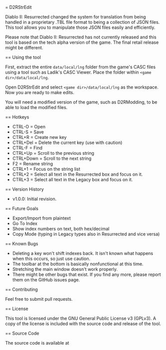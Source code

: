 ﻿= D2RStrEdit

Diablo II: Resurrected changed the system for translation from being handled in a proprietary .TBL file format to being a collection of JSON files. This tool allows you to manipulate those JSON files easily and efficiently.

Please note that Diablo II: Resurrected has not currently released and this tool is based on the tech alpha version of the game. The final retail release might be different.

== Using the tool

First, extract the entire `data/local/lng` folder from the game's CASC files using a tool such as Ladik's CASC Viewer. Place the folder within `<game dir>/data/local/lng`.

Open D2RStrEdit and select `<game dir>/data/local/lng` as the workspace. Now you are ready to make edits.

You will need a modified version of the game, such as D2RModding, to be able to load the modified files.

== Hotkeys

 * CTRL-O = Open
 * CTRL-S = Save
 * CTRL+R = Create new key
 * CTRL+Del = Delete the current key (use with caution)
 * CTRL-F = Find
 * CTRL+Up = Scroll to the previous string
 * CTRL+Down = Scroll to the next string
 * F2 = Rename string
 * CTRL+1 = Focus on the string list
 * CTRL+2 = Select all text in the Resurrected box and focus on it.
 * CTRL+3 = Select all text in the Legacy box and focus on it. 

== Version History

 * v1.0.0: Initial revision.

== Future Goals

 * Export/Import from plaintext
 * Go To Index
 * Show index numbers on text, both hex/decimal
 * Copy Mode (typing in Legacy types also in Resurrected and vice versa)

== Known Bugs

 * Deleting a key won't shift indexes back. It isn't known what happens when this occurs, so just use caution.
 * The toolbar at the bottom is basically nonfunctional at this time.
 * Stretching the main window doesn't work properly.
 * There might be other bugs that exist. If you find any more, please report them on the GitHub issues page.

== Contributing

Feel free to submit pull requests.

== License

This tool is licensed under the GNU General Public License v3 (GPLv3). A copy of the license is included with the source code and release of the tool.

== Source Code

The source code is available at <source code location>